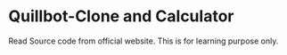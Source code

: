 # Quillbot-Clone and Calculator
Read Source code from official website. This is for learning purpose only.
